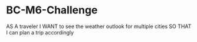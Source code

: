 # BC-M6-Challenge
AS A traveler I WANT to see the weather outlook for multiple cities SO THAT I can plan a trip accordingly
